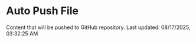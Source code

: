 # Auto Push File

Content that will be pushed to GitHub repository.
Last updated: 08/17/2025, 03:32:25 AM